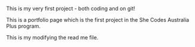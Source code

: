 This is my very first project - both coding and on git!

This is a portfolio page which is the first project in the She Codes Australia Plus program.

This is my modifying the read me file.